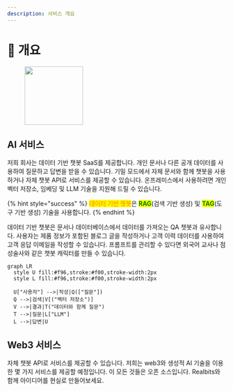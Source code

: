 ```yaml
---
description: 서비스 개요
---
```


# 🎑 개요

<figure><img src="../.gitbook/assets/1.png" alt="" width="134"><figcaption></figcaption></figure>

## AI 서비스

저희 회사는 데이터 기반 챗봇 SaaS를 제공합니다. 개인 문서나 다른 공개 데이터를 사용하여 질문하고 답변을 받을 수 있습니다. 기밀 모드에서 자체 문서와 함께 챗봇을 사용하거나 자체 챗봇 API로 서비스를 제공할 수 있습니다. 온프레미스에서 사용하려면 개인 벡터 저장소, 임베딩 및 LLM 기술을 지원해 드릴 수 있습니다.

{% hint style="success" %}
<mark style="color:orange;">**데이터 기반 챗봇**</mark>은 <mark style="color:green;">**RAG**</mark>(검색 기반 생성) 및 <mark style="color:green;">**TAG**</mark>(도구 기반 생성) 기술을 사용합니다.
{% endhint %}

데이터 기반 챗봇은 문서나 데이터베이스에서 데이터를 가져오는 QA 챗봇과 유사합니다. 사용자는 제품 정보가 포함된 블로그 글을 작성하거나 고객 이력 데이터를 사용하여 고객 응답 이메일을 작성할 수 있습니다. 프롬프트를 관리할 수 있다면 외국어 교사나 점성술사와 같은 챗봇 캐릭터를 만들 수 있습니다.

```mermaid
graph LR
  style U fill:#f96,stroke:#f00,stroke-width:2px
  style L fill:#f96,stroke:#f00,stroke-width:2px

  U["사용자"] -->|작성|Q(["질문"])
  Q -->|검색|V[("벡터 저장소")]
  V -->|결과|T("데이터와 함께 질문")
  T -->|질문|L["LLM"]
  L -->|답변|U
```

## Web3 서비스

자체 챗봇 API로 서비스를 제공할 수 있습니다. 저희는 web3와 생성적 AI 기술을 이용한 몇 가지 서비스를 제공할 예정입니다. 이 모든 것들은 오픈 소스입니다. Realbits와 함께 아이디어를 현실로 만들어보세요.
